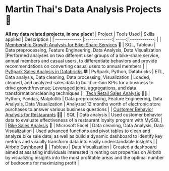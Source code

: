 # Martin Thai's Data Analysis Projects :star_struck:
**All my data related projects, in one place!**
| Project | Tools Used | Skills applied | Description |
| ------------- |:-------------:| -----:| ------------: |
| [Membership Growth Analysis for Bike-Share Services](https://github.com/martintthai/data-analysis-projects/tree/main/cyclistic) :bicyclist: | SQL, Tableau | Data preprocessing, Feature Engineering, Data Analysis, Data Visualization |Performed analyses on two different user groups of a bike-share service, annual members and casual users, to differentiate behaviors and provide recommendations on converting casual users to annual members |
| [PySpark Sales Analysis in Databricks](https://github.com/martintthai/data-analysis-projects/blob/main/pyspark-sales-analysis/README.MD) :fireworks: | PySpark, Python, Databricks | ETL, Data analysis, Data cleaning, Data processing, Visualization | Loaded, cleaned, and analyzed sales data to build certain KPIs for a business to drive growth/revenue; Leveraged joins, aggregations, and data transformation/cleaning  techniques |
| [Tech Retail Sales Analysis](https://github.com/martintthai/data-analysis-projects/tree/main/tech-retail-sales) :technologist: | Python, Pandas, Matplotlib | Data preprocessing, Feature Engineering, Data Analysis, Data Visualization | Analyzed 12 months worth of electronic store purchases to answer various business questions |
| [Customer Behavior Analysis for Restaurants](https://github.com/martintthai/data-analysis-projects/tree/main/dannys-diner) :man_cook: | SQL | Data analysis | Used customer behavior data to evaluate effectiveness of a restaurant loyalty program with MySQL |
| [Bike Sales Analysis](https://github.com/martintthai/data-analysis-projects/tree/main/bike-sales) :mountain_bicyclist: | Microsoft Excel | Data cleaning, Data Analysis, Data Visualization | Used advanced functions and pivot tables to clean and analyze bike sale data, as well as build a dynamic dashboard to identify key metrics and visually transform data into easily understandable insights |
| [Airbnb Dashboard](https://public.tableau.com/app/profile/martin.thai/viz/AirBnbFullProject_17056971704300/Dashboard1) :house_with_garden: | Tableau | Data Visualization | Created a dashboard aimed at assisting individuals interested in renting out properties on Airbnb by visualizing insights into the most profitable areas and the optimal number of bedrooms for maximizing profit |


